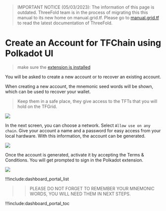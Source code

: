 > IMPORTANT NOTICE (05/03/2023): 
The information of this page is outdated. ThreeFold team is in the process of migrating this this manual to its new home on manual.grid.tf. Please go to [manual.grid.tf](https://manual.grid.tf/) to read the latest documentation of ThreeFold.

# Create an Account for TFChain using Polkadot UI

> make sure the [extension is installed](dashboard_portal_polkadot_widget)

You will be asked to create a new account or to recover an existing account.

When creating a new account, the mnemonic seed words will be shown, which can be used to recover your wallet.

> Keep them in a safe place, they give access to the TFTs that you will hold on the TFGrid.

![ ](img/dashboard_portal_create_account_1.png ':size=400')

In the next screen, you can choose a network. Select `Allow use on any chain`. Give your account a name and a password for easy access from your local hardware. With this information, the account can be generated.

![ ](img/dashboard_portal_create_account_2.png ':size=400')

Once the account is generated, activate it by accepting the Terms & Conditions. You will get prompted to sign in the Polkadot extension.

![ ](img/dashboard_portal_terms_conditions.png ':size=600')

!!!include:dashboard_portal_list

>> PLEASE DO NOT FORGET TO REMEMBER YOUR MNEMONIC WORDS, YOU WILL NEED THEM IN NEXT STEPS.

!!!include:dashboard_portal_toc
